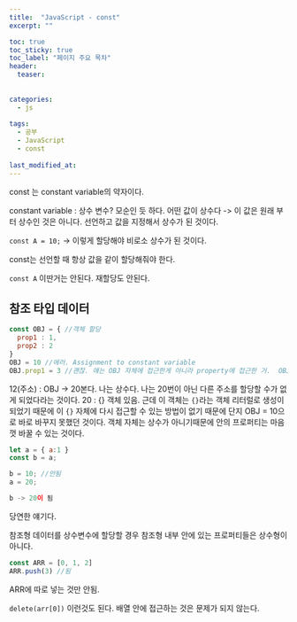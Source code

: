 ```yaml
---
title:  "JavaScript - const"
excerpt: ""

toc: true
toc_sticky: true
toc_label: "페이지 주요 목차"
header:
  teaser: 
  
  
categories:
  - js
  
tags:
  - 공부
  - JavaScript
  - const
  
last_modified_at: 
---
```


const 는 constant variable의 약자이다.

constant variable : 상수 변수? 모순인 듯 하다. 어떤 값이 상수다 -> 이 값은 원래 부터 상수인 것은 아니다. 선언하고 값을 지정해서 상수가 된 것이다.

`const A = 10;` -> 이렇게 할당해야 비로소 상수가 된 것이다.

const는 선언할 때 항상 값을 같이 할당해줘야 한다.

`const A` 이딴거는 안된다. 재할당도 안된다.

## 참조 타입 데이터

```javascript
const OBJ = { //객체 할당
  prop1 : 1,
  prop2 : 2
}
OBJ = 10 //에러. Assignment to constant variable
OBJ.prop1 = 3 //괜찮. 얘는 OBJ 자체에 접근한게 아니라 property에 접근한 거.  OBJ가 가리기고 있는 따로 저장되어 있는 프로퍼티에 접근한 것이다.
```

12(주소) : OBJ -> 20본다. 나는 상수다. 나는 20번이 아닌 다른 주소를 할당할 수가 없게 되었다라는 것이다.
20 : {} 객체 있음. 근데 이 객체는 `{}`라는 객체 리터럴로 생성이 되었기 때문에 이 `{}` 자체에 다시 접근할 수 있는 방법이 없기 때문에
단지 OBJ = 10으로 바로 바꾸지 못했던 것이다. 객체 자체는 상수가 아니기때문에 안의 프로퍼티는 마음껏 바꿀 수 있는 것이다.

```javascript
let a = { a:1 }
const b = a;

b = 10; //안됨
a = 20; 

b -> 20이 됨
```

당연한 얘기다.

참조형 데이터를 상수변수에 할당할 경우 참조형 내부 안에 있는 프로퍼티들은 상수형이 아니다.

```javascript
const ARR = [0, 1, 2]
ARR.push(3) //됨
```

ARR에 따로 넣는 것만 안됨.

`delete(arr[0])` 이런것도 된다. 배열 안에 접근하는 것은 문제가 되지 않는다.



